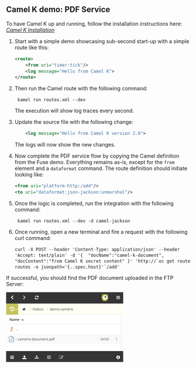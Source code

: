 ## Camel K demo: PDF Service

To have Camel K up and running, follow the installation instructions here: 
[*Camel K Installation*](https://github.com/apache/camel-k#installation)

1. Start with a simple demo showcasing sub-second start-up with a simple route like this:

    ```xml
    <route>
        <from uri="timer:tick"/>
        <log message="Hello from Camel K">
    </route>
    ```

1. Then run the Camel route with the following command:

        kamel run routes.xml --dev

    The execution will show log traces every second.

1. Update the source file with the following change:

    ```xml
        <log message="Hello from Camel K version 2.0">
    ```

    The logs will now show the new changes.

1. Now complete the PDF service flow by copying the Camel definition from the Fuse demo. Everything remains as-is, except for the `from` element and a `dataformat` command. The route definition should initiate looking like:
    ```xml
    <from uri="platform-http:/add"/>
    <to uri="dataformat:json-jackson:unmarshal"/>
    ```

1. Once the logic is completed, run the integration with the following command:

        kamel run routes.xml --dev -d camel-jackson

1. Once running, open a new terminal and fire a request with the following curl command:

    ```shell
    curl -X POST --header 'Content-Type: application/json' --header 'Accept: text/plain' -d '{  "docName":"camel-k-document", "docContent":"from Camel K secret content" }' 'http://`oc get route routes -o jsonpath='{..spec.host}'`/add'
    ```

If successful, you should find the PDF document uploaded in the FTP Server:

![](images/ftp-upload.png)
